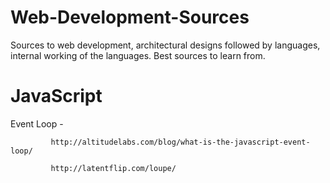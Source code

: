 # Web-Development-Sources
Sources to web development, architectural designs followed by languages, internal working of the languages. Best sources to learn from.


# JavaScript
Event Loop - 

             http://altitudelabs.com/blog/what-is-the-javascript-event-loop/

             http://latentflip.com/loupe/
             
             
             
